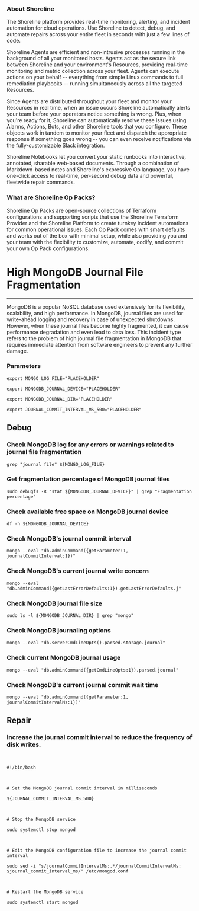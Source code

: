 
### About Shoreline
The Shoreline platform provides real-time monitoring, alerting, and incident automation for cloud operations. Use Shoreline to detect, debug, and automate repairs across your entire fleet in seconds with just a few lines of code.

Shoreline Agents are efficient and non-intrusive processes running in the background of all your monitored hosts. Agents act as the secure link between Shoreline and your environment's Resources, providing real-time monitoring and metric collection across your fleet. Agents can execute actions on your behalf -- everything from simple Linux commands to full remediation playbooks -- running simultaneously across all the targeted Resources.

Since Agents are distributed throughout your fleet and monitor your Resources in real time, when an issue occurs Shoreline automatically alerts your team before your operators notice something is wrong. Plus, when you're ready for it, Shoreline can automatically resolve these issues using Alarms, Actions, Bots, and other Shoreline tools that you configure. These objects work in tandem to monitor your fleet and dispatch the appropriate response if something goes wrong -- you can even receive notifications via the fully-customizable Slack integration.

Shoreline Notebooks let you convert your static runbooks into interactive, annotated, sharable web-based documents. Through a combination of Markdown-based notes and Shoreline's expressive Op language, you have one-click access to real-time, per-second debug data and powerful, fleetwide repair commands.

### What are Shoreline Op Packs?
Shoreline Op Packs are open-source collections of Terraform configurations and supporting scripts that use the Shoreline Terraform Provider and the Shoreline Platform to create turnkey incident automations for common operational issues. Each Op Pack comes with smart defaults and works out of the box with minimal setup, while also providing you and your team with the flexibility to customize, automate, codify, and commit your own Op Pack configurations.

# High MongoDB Journal File Fragmentation
---

MongoDB is a popular NoSQL database used extensively for its flexibility, scalability, and high performance. In MongoDB, journal files are used for write-ahead logging and recovery in case of unexpected shutdowns. However, when these journal files become highly fragmented, it can cause performance degradation and even lead to data loss. This incident type refers to the problem of high journal file fragmentation in MongoDB that requires immediate attention from software engineers to prevent any further damage.

### Parameters
```shell
export MONGO_LOG_FILE="PLACEHOLDER"

export MONGODB_JOURNAL_DEVICE="PLACEHOLDER"

export MONGODB_JOURNAL_DIR="PLACEHOLDER"

export JOURNAL_COMMIT_INTERVAL_MS_500="PLACEHOLDER"
```

## Debug

### Check MongoDB log for any errors or warnings related to journal file fragmentation
```shell
grep "journal file" ${MONGO_LOG_FILE}
```

### Get fragmentation percentage of MongoDB journal files
```shell
sudo debugfs -R "stat ${MONGODB_JOURNAL_DEVICE}" | grep "Fragmentation percentage"
```

### Check available free space on MongoDB journal device
```shell
df -h ${MONGODB_JOURNAL_DEVICE}
```

### Check MongoDB's journal commit interval
```shell
mongo --eval "db.adminCommand({getParameter:1, journalCommitInterval:1})"
```

### Check MongoDB's current journal write concern
```shell
mongo --eval "db.adminCommand({getLastErrorDefaults:1}).getLastErrorDefaults.j"
```

### Check MongoDB journal file size
```shell
sudo ls -l ${MONGODB_JOURNAL_DIR} | grep "mongo"
```

### Check MongoDB journaling options
```shell
mongo --eval "db.serverCmdLineOpts().parsed.storage.journal"
```

### Check current MongoDB journal usage
```shell
mongo --eval "db.adminCommand({getCmdLineOpts:1}).parsed.journal"
```

### Check MongoDB's current journal commit wait time
```shell
mongo --eval "db.adminCommand({getParameter:1, journalCommitIntervalMs:1})"
```

## Repair

### Increase the journal commit interval to reduce the frequency of disk writes.
```shell


#!/bin/bash



# Set the MongoDB journal commit interval in milliseconds

${JOURNAL_COMMIT_INTERVAL_MS_500}



# Stop the MongoDB service

sudo systemctl stop mongod



# Edit the MongoDB configuration file to increase the journal commit interval

sudo sed -i "s/journalCommitIntervalMs:.*/journalCommitIntervalMs: $journal_commit_interval_ms/" /etc/mongod.conf



# Restart the MongoDB service

sudo systemctl start mongod


```